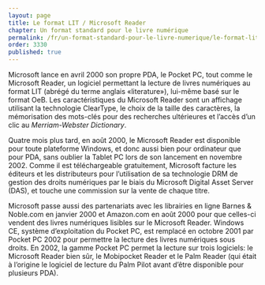 ```yaml
---
layout: page
title: Le format LIT / Microsoft Reader
chapter: Un format standard pour le livre numérique
permalink: /fr/un-format-standard-pour-le-livre-numerique/le-format-lit/
order: 3330
published: true
---
```

<p>Microsoft lance en avril 2000 son propre PDA, le Pocket PC, tout comme le Microsoft Reader, un logiciel permettant la lecture de livres numériques au format LIT (abrégé du terme anglais «literature»), lui-même basé sur le format OeB. Les caractéristiques du Microsoft Reader sont un affichage utilisant la technologie ClearType, le choix de la taille des caractères, la mémorisation des mots-clés pour des recherches ultérieures et l’accès d’un clic au <em>Merriam-Webster Dictionary</em>.</p>

<p>Quatre mois plus tard, en août 2000, le Microsoft Reader est disponible pour toute plateforme Windows, et donc aussi bien pour ordinateur que pour PDA, sans oublier la Tablet PC lors de son lancement en novembre 2002. Comme il est téléchargeable gratuitement, Microsoft facture les éditeurs et les distributeurs pour l’utilisation de sa technologie DRM de gestion des droits numériques par le biais du Microsoft Digital Asset Server (DAS), et touche une commission sur la vente de chaque titre.</p>

<p>Microsoft passe aussi des partenariats avec les librairies en ligne Barnes &amp; Noble.com en janvier 2000 et Amazon.com en août 2000 pour que celles-ci vendent des livres numériques lisibles sur le Microsoft Reader. Windows CE, système d’exploitation du Pocket PC, est remplacé en octobre 2001 par Pocket PC 2002 pour permettre la lecture des livres numériques sous droits. En 2002, la gamme Pocket PC permet la lecture sur trois logiciels: le Microsoft Reader bien sûr, le Mobipocket Reader et le Palm Reader (qui était à l’origine le logiciel de lecture du Palm Pilot avant d’être disponible pour plusieurs PDA).</p>